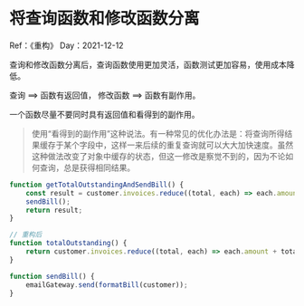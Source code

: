 # 将查询函数和修改函数分离

Ref：《重构》
Day：2021-12-12

查询和修改函数分离后，查询函数使用更加灵活，函数测试更加容易，使用成本降低。

查询 ==> 函数有返回值，
修改函数 ==> 函数有副作用。

一个函数尽量不要同时具有返回值和看得到的副作用。

> 使用“看得到的副作用”这种说法。有一种常见的优化办法是：将查询所得结果缓存于某个字段中，这样一来后续的重复查询就可以大大加快速度。虽然这种做法改变了对象中缓存的状态，但这一修改是察觉不到的，因为不论如何查询，总是获得相同结果。

```javascript
function getTotalOutstandingAndSendBill() {
    const result = customer.invoices.reduce((total, each) => each.amount + total, 0);
    sendBill();
    return result;
}

// 重构后
function totalOutstanding() {
    return customer.invoices.reduce((total, each) => each.amount + total, 0);
}

function sendBill() {
    emailGateway.send(formatBill(customer));
}
```